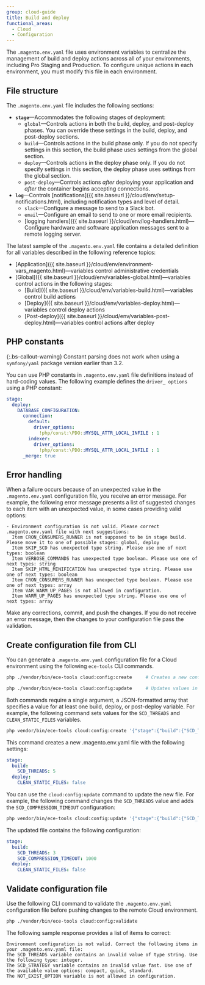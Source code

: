```yaml
---
group: cloud-guide
title: Build and deploy
functional_areas:
  - Cloud
  - Configuration
---
```


The `.magento.env.yaml` file uses environment variables to centralize the management of build and deploy actions across all of your environments, including Pro Staging and Production. To configure unique actions in each environment, you must modify this file in each environment.

## File structure

The `.magento.env.yaml` file includes the following sections:

-  **`stage`**—Accommodates the following stages of deployment:
   -  `global`—Controls actions in both the build, deploy, and post-deploy phases. You can override these settings in the build, deploy, and post-deploy sections.
   -  `build`—Controls actions in the build phase only. If you do not specify settings in this section, the build phase uses settings from the global section.
   -  `deploy`—Controls actions in the deploy phase only. If you do not specify settings in this section, the deploy phase uses settings from the global section.
   -  `post-deploy`—Controls actions _after_ deploying your application and _after_ the container begins accepting connections.
-  **`log`**—Controls [notifications]({{ site.baseurl }}/cloud/env/setup-notifications.html), including notification types and level of detail.
   -  `slack`—Configure a message to send to a Slack bot.
   -  `email`—Configure an email to send to one or more email recipients.
   -  [logging handlers]({{ site.baseurl }}/cloud/env/log-handlers.html)—Configure hardware and software application messages sent to a remote logging server.

The latest sample of the `.magento.env.yaml` file contains a detailed definition for all variables described in the following reference topics:

-  [Application]({{ site.baseurl }}/cloud/env/environment-vars_magento.html)—variables control administrative credentials
-  [Global]({{ site.baseurl }}/cloud/env/variables-global.html)—variables control actions in the following stages:
   -  [Build]({{ site.baseurl }}/cloud/env/variables-build.html)—variables control build actions
   -  [Deploy]({{ site.baseurl }}/cloud/env/variables-deploy.html)—variables control deploy actions
   -  [Post-deploy]({{ site.baseurl }}/cloud/env/variables-post-deploy.html)—variables control actions after deploy

## PHP constants

{:.bs-callout-warning}
Constant parsing does not work when using a `symfony/yaml` package version earlier than 3.2.

You can use PHP constants in `.magento.env.yaml` file definitions instead of hard-coding values. The following example defines the `driver_ options` using a PHP constant:

```yaml
stage:
  deploy:
    DATABASE_CONFIGURATION:
      connection:
        default:
          driver_options:
            !php/const:\PDO::MYSQL_ATTR_LOCAL_INFILE : 1
        indexer:
          driver_options:
            !php/const:\PDO::MYSQL_ATTR_LOCAL_INFILE : 1
      _merge: true
```

## Error handling

When a failure occurs because of an unexpected value in the `.magento.env.yaml` configuration file, you receive an error message. For example, the following error message presents a list of suggested changes to each item with an unexpected value, in some cases providing valid options:

```terminal
- Environment configuration is not valid. Please correct .magento.env.yaml file with next suggestions:
  Item CRON_CONSUMERS_RUNNER is not supposed to be in stage build. Please move it to one of possible stages: global, deploy
  Item SKIP_SCD has unexpected type string. Please use one of next types: boolean
  Item VERBOSE_COMMANDS has unexpected type boolean. Please use one of next types: string
  Item SKIP_HTML_MINIFICATION has unexpected type string. Please use one of next types: boolean
  Item CRON_CONSUMERS_RUNNER has unexpected type boolean. Please use one of next types: array
  Item VAR_WARM_UP_PAGES is not allowed in configuration.
  Item WARM_UP_PAGES has unexpected type string. Please use one of next types: array
```

Make any corrections, commit, and push the changes. If you do not receive an error message, then the changes to your configuration file pass the validation.

## Create configuration file from CLI

You can generate a `.magento.env.yaml` configuration file for a Cloud environment using the following `ece-tools` CLI commands.

```bash
php ./vendor/bin/ece-tools cloud:config:create     # Creates a new configuration file
```

```bash
php ./vendor/bin/ece-tools cloud:config:update     # Updates values in the configuration file
```

Both commands require a single argument, a JSON-formatted array that specifies a value for at least one build, deploy, or post-deploy variable. For example, the following command sets values for the `SCD_THREADS` and `CLEAN_STATIC_FILES` variables.

```bash
php vendor/bin/ece-tools cloud:config:create '{"stage":{"build":{"SCD_THREADS":5}, "deploy":{"CLEAN_STATIC_FILES":false}}}'
```

This command creates a new .magento.env.yaml file with the following settings:

```yaml
stage:
  build:
    SCD_THREADS: 5
  deploy:
    CLEAN_STATIC_FILES: false
```

You can use the `cloud:config:update` command to update the new file. For example, the following command changes the `SCD_THREADS` value and adds the `SCD_COMPRESSION_TIMEOUT` configuration:

```bash
php vendor/bin/ece-tools cloud:config:update '{"stage":{"build":{"SCD_THREADS":3, "SCD_COMPRESSION_TIMEOUT":1000}}}'
```

The updated file contains the following configuration:

```yaml
stage:
  build:
    SCD_THREADS: 3
    SCD_COMPRESSION_TIMEOUT: 1000
  deploy:
    CLEAN_STATIC_FILES: false
```

## Validate configuration file

Use the following CLI command to validate the `.magento.env.yaml` configuration file before pushing changes to the remote Cloud environment.

```bash
php ./vendor/bin/ece-tools cloud:config:validate
```

The following sample response provides a list of items to correct:

```terminal
Environment configuration is not valid. Correct the following items in your .magento.env.yaml file:
The SCD_THREADS variable contains an invalid value of type string. Use the following type: integer.
The SCD_STRATEGY variable contains an invalid value fast. Use one of the available value options: compact, quick, standard.
The NOT_EXIST_OPTION variable is not allowed in configuration.
```